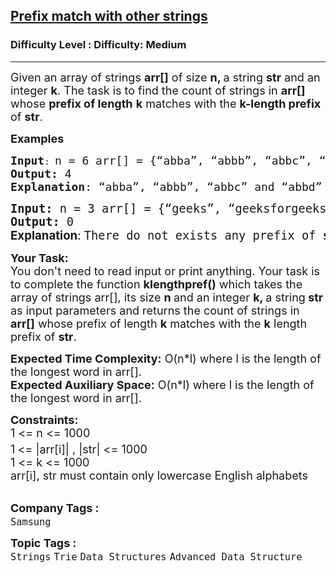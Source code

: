 <h2><a href="https://www.geeksforgeeks.org/problems/prefix-match-with-other-strings/1?page=6&category=Strings,Java&status=unsolved&sortBy=submissions">Prefix match with other strings</a></h2><h3>Difficulty Level : Difficulty: Medium</h3><hr><div class="problems_problem_content__Xm_eO"><p><span style="font-size: 18px;">Given an array of strings <strong>arr[]</strong> of size <strong>n, </strong>a string <strong>str</strong> and an integer <strong>k</strong>. The task is to find the count of strings in <strong>arr[]</strong> whose <strong>prefix of length</strong> <strong>k</strong> matches with the <strong>k-length prefix</strong> of <strong>str</strong>.</span></p>
<p><span style="font-size: 18px;"><strong>Examples<br></strong></span></p>
<pre><span style="font-size: 18px;"><strong>Input</strong></span>: <span style="font-size: 18px;">n = 6 </span><span style="font-size: 18px;">arr[] = {“abba”, “abbb”, “abbc”, “abbd”, “abaa”, “abca”} str = “abbg” k = 3
<strong>Output:</strong> 4&nbsp;
<strong>Explanation</strong>: “abba”, “abbb”, “abbc” and “abbd” have their prefix of length 3 equal to 3-length prefix of <strong>str</strong> i.e., <strong>"abb".</strong></span></pre>
<pre><span style="font-size: 14pt;"><strong>Input: </strong>n = 3 arr[] = {“geeks”, “geeksforgeeks”, “forgeeks”} str = “ge” k = 5
<strong>Output:&nbsp;</strong>0</span><br><span style="font-size: 14pt;"><strong style="font-family: -apple-system, BlinkMacSystemFont, 'Segoe UI', Roboto, Oxygen, Ubuntu, Cantarell, 'Open Sans', 'Helvetica Neue', sans-serif;">Explanation</strong><span style="font-family: -apple-system, BlinkMacSystemFont, 'Segoe UI', Roboto, Oxygen, Ubuntu, Cantarell, 'Open Sans', 'Helvetica Neue', sans-serif;">: </span>There do not exists any prefix of <strong>str</strong> with length <strong>5.</strong> So, there are no matches possible.</span></pre>
<p><span style="font-size: 18px;"><strong>Your Task:&nbsp;&nbsp;</strong><br>You don't need to read input or print anything. Your task is to complete the function <strong>klengthpref()</strong>&nbsp;which takes the array of strings arr[], its size <strong>n </strong>and an integer <strong>k, </strong>a string<strong> str </strong>as input parameters&nbsp;and returns the </span><span style="font-size: 18px;">count of strings in <strong>arr[]</strong> whose prefix of length <strong>k</strong> matches with the <strong>k</strong> length prefix of <strong>str</strong>.</span></p>
<p><span style="font-size: 18px;"><strong>Expected Time Complexity:</strong>&nbsp;O(n*l) where l is the length of the longest word in arr[].<br><strong>Expected Auxiliary Space:</strong>&nbsp;O(n*l) where l is the length of the longest word in arr[].<br></span></p>
<p><span style="font-size: 18px;"><strong>Constraints:</strong><br>1 &lt;= n &lt;= 1000</span><br><span style="font-size: 18px;">1<sup> </sup>&lt;= |arr[i]| , |str| &lt;= 1000</span><br><span style="font-size: 18px;">1 &lt;= k &lt;= 1000<br>arr[i], str must contain only lowercase English alphabets</span><br>&nbsp;</p></div><p><span style=font-size:18px><strong>Company Tags : </strong><br><code>Samsung</code>&nbsp;<br><p><span style=font-size:18px><strong>Topic Tags : </strong><br><code>Strings</code>&nbsp;<code>Trie</code>&nbsp;<code>Data Structures</code>&nbsp;<code>Advanced Data Structure</code>&nbsp;